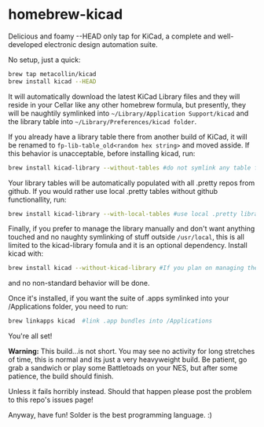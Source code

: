 homebrew-kicad
==============

Delicious and foamy --HEAD only tap for KiCad, a complete and well-developed electronic design automation suite.

No setup, just a quick:
```sh
brew tap metacollin/kicad
brew install kicad --HEAD
```

It will automatically download the latest KiCad Library files and they will reside in your Cellar like any other homebrew formula, but presently, they will be naughtily symlinked into `~/Library/Application Support/kicad` and the library table into `~/Library/Preferences/kicad folder`.  

If you already have a library table there from another build of KiCad, it will be renamed to `fp-lib-table_old<random hex string>` and moved asside. If this behavior is unacceptable, before installing kicad, run:

```sh
brew install kicad-library --without-tables #do not symlink any table file into your kicad preferences
```

Your library tables will be automatically populated with all .pretty repos from github.  If you would rather use local .pretty tables without github functionallity, run:

```sh
brew install kicad-library --with-local-tables #use local .pretty libraries
```

Finally, if you prefer to manage the library manually and don't want anything touched and no naughty symlinking of stuff outside `/usr/local`, this is all limited to the kicad-library fomula and it is an optional dependency.  Install kicad with:

```sh
brew install kicad --without-kicad-library #If you plan on managing the library manually
```

and no non-standard behavior will be done.  

Once it's installed, if you want the suite of .apps symlinked into your /Applications folder, you need to run: 
```sh
brew linkapps kicad  #link .app bundles into /Applications
```

You're all set!

**Warning:**
This build...is not short. You may see no activity for long stretches of time, this is normal and its just a very heavyweight build.  Be patient, go grab a sandwich or play some Battletoads on your NES, but after some patience, the build should finish.  

Unless it fails horribly instead. Should that happen please post the problem to this repo's issues page! 


Anyway, have fun!  Solder is the best programming language. :)
